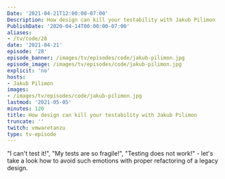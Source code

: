 ```yaml
---
Date: '2021-04-21T12:00:00-07:00'
Description: How design can kill your testability with Jakub Pilimon
PublishDate: '2020-04-14T00:00:00-07:00'
aliases:
- /tv/code/28
date: '2021-04-21'
episode: '28'
episode_banner: /images/tv/episodes/code/jakub-pilimon.jpg
episode_image: /images/tv/episodes/code/jakub-pilimon.jpg
explicit: 'no'
hosts:
- Jakub Pilimon
images:
- /images/tv/episodes/code/jakub-pilimon.jpg
lastmod: '2021-05-05'
minutes: 120
title: How design can kill your testability with Jakub Pilimon
truncate: ''
twitch: vmwaretanzu
type: tv-episode
---
```


"I can't test it!", "My tests are so fragile!", "Testing does not work!" - let's take a look how to avoid such emotions with proper refactoring of a legacy design.